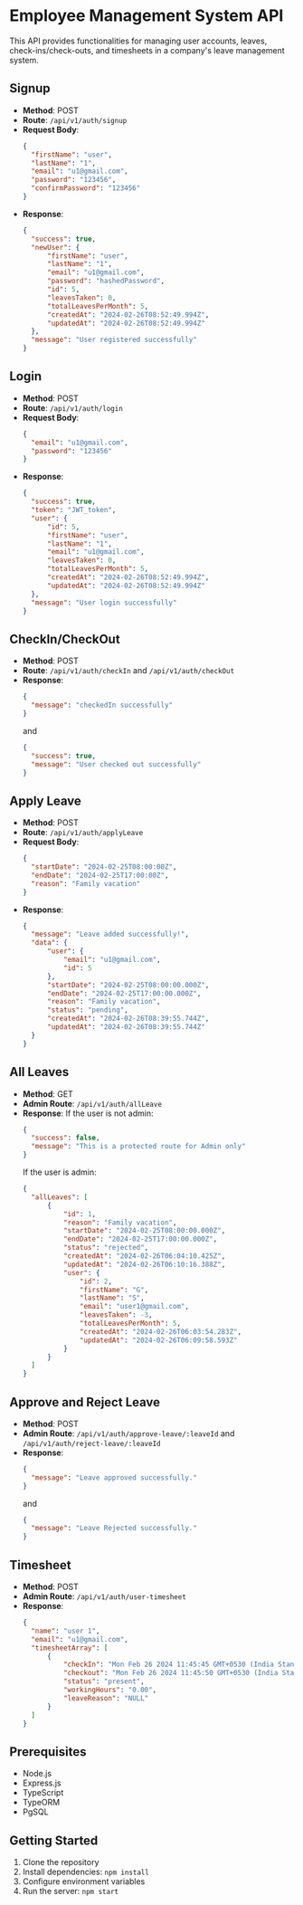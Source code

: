 # Employee Management System API

This API provides functionalities for managing user accounts, leaves, check-ins/check-outs, and timesheets in a company's leave management system.

## Signup

- **Method**: POST
- **Route**: `/api/v1/auth/signup`
- **Request Body**:
  ```json
  {
    "firstName": "user",
    "lastName": "1",
    "email": "u1@gmail.com",
    "password": "123456",
    "confirmPassword": "123456"
  }
  ```
- **Response**:
  ```json
  {
    "success": true,
    "newUser": {
        "firstName": "user",
        "lastName": "1",
        "email": "u1@gmail.com",
        "password": "hashedPassword",
        "id": 5,
        "leavesTaken": 0,
        "totalLeavesPerMonth": 5,
        "createdAt": "2024-02-26T08:52:49.994Z",
        "updatedAt": "2024-02-26T08:52:49.994Z"
    },
    "message": "User registered successfully"
  }
  ```

## Login

- **Method**: POST
- **Route**: `/api/v1/auth/login`
- **Request Body**:
  ```json
  {
    "email": "u1@gmail.com",
    "password": "123456"
  }
  ```
- **Response**:
  ```json
  {
    "success": true,
    "token": "JWT_token",
    "user": {
        "id": 5,
        "firstName": "user",
        "lastName": "1",
        "email": "u1@gmail.com",
        "leavesTaken": 0,
        "totalLeavesPerMonth": 5,
        "createdAt": "2024-02-26T08:52:49.994Z",
        "updatedAt": "2024-02-26T08:52:49.994Z"
    },
    "message": "User login successfully"
  }
  ```

## CheckIn/CheckOut

- **Method**: POST
- **Route**: `/api/v1/auth/checkIn` and `/api/v1/auth/checkOut`
- **Response**: 
  ```json
  {
    "message": "checkedIn successfully"
  }
  ```
  and
  ```json
  {
    "success": true,
    "message": "User checked out successfully"
  }
  ```

## Apply Leave

- **Method**: POST
- **Route**: `/api/v1/auth/applyLeave`
- **Request Body**:
  ```json
  {
    "startDate": "2024-02-25T08:00:00Z",
    "endDate": "2024-02-25T17:00:00Z",
    "reason": "Family vacation"
  }
  ```
- **Response**:
  ```json
  {
    "message": "Leave added successfully!",
    "data": {
        "user": {
            "email": "u1@gmail.com",
            "id": 5
        },
        "startDate": "2024-02-25T08:00:00.000Z",
        "endDate": "2024-02-25T17:00:00.000Z",
        "reason": "Family vacation",
        "status": "pending",
        "createdAt": "2024-02-26T08:39:55.744Z",
        "updatedAt": "2024-02-26T08:39:55.744Z"
    }
  }
  ```

## All Leaves

- **Method**: GET
- **Admin Route**: `/api/v1/auth/allLeave`
- **Response**: 
  If the user is not admin:
  ```json
  {
    "success": false,
    "message": "This is a protected route for Admin only"
  }
  ```
  If the user is admin:
  ```json
  {
    "allLeaves": [
        {
            "id": 1,
            "reason": "Family vacation",
            "startDate": "2024-02-25T08:00:00.000Z",
            "endDate": "2024-02-25T17:00:00.000Z",
            "status": "rejected",
            "createdAt": "2024-02-26T06:04:10.425Z",
            "updatedAt": "2024-02-26T06:10:16.388Z",
            "user": {
                "id": 2,
                "firstName": "G",
                "lastName": "S",
                "email": "user1@gmail.com",
                "leavesTaken": -3,
                "totalLeavesPerMonth": 5,
                "createdAt": "2024-02-26T06:03:54.283Z",
                "updatedAt": "2024-02-26T06:09:58.593Z"
            }
        }
    ]
  }
  ```

## Approve and Reject Leave

- **Method**: POST
- **Admin Route**: `/api/v1/auth/approve-leave/:leaveId` and `/api/v1/auth/reject-leave/:leaveId`
- **Response**:
  ```json
  {
    "message": "Leave approved successfully."
  }
  ```
  and
  ```json
  {
    "message": "Leave Rejected successfully."
  }
  ```

## Timesheet

- **Method**: POST
- **Admin Route**: `/api/v1/auth/user-timesheet`
- **Response**:
  ```json
  {
    "name": "user 1",
    "email": "u1@gmail.com",
    "timesheetArray": [
        {
            "checkIn": "Mon Feb 26 2024 11:45:45 GMT+0530 (India Standard Time)",
            "checkout": "Mon Feb 26 2024 11:45:50 GMT+0530 (India Standard Time)",
            "status": "present",
            "workingHours": "0.00",
            "leaveReason": "NULL"
        }
    ]
  }
  ```

## Prerequisites
- Node.js
- Express.js
- TypeScript
- TypeORM
- PgSQL

## Getting Started
1. Clone the repository
2. Install dependencies: `npm install`
3. Configure environment variables
4. Run the server: `npm start`
